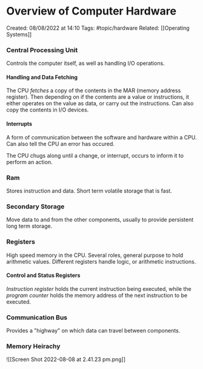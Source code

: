 # Overview of Computer Hardware
Created: 08/08/2022 at 14:10
Tags: #topic/hardware 
Related: [[Operating Systems]]

### Central Processing Unit
Controls the computer itself, as well as handling I/O operations.

#### Handling and Data Fetching
The CPU *fetches* a copy of the contents in the MAR (memory address register).
Then depending on if the contents are a value or instructions, it either operates on the value as data, or carry out the instructions. Can also copy the contents in I/O devices.

#### Interrupts
A form of communication between the software and hardware within a CPU. Can also tell the CPU an error has occured.

The CPU chugs along until a change, or interrupt, occurs to inform it to perform an action.

### Ram
Stores instruction and data. Short term volatile storage that is fast.

### Secondary Storage
Move data to and from the other components, usually to provide persistent long term storage.

### Registers
High speed memory in the CPU. Several roles, general purpose to hold arithmetic values. Different registers handle logic, or arithmetic instructions.

#### Control and Status Registers
*Instruction register* holds the current instruction being executed, while the *program counter* holds the memory address of the next instruction to be executed.

### Communication Bus
Provides a "highway" on which data can travel between components.

### Memory Heirachy
![[Screen Shot 2022-08-08 at 2.41.23 pm.png]]